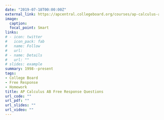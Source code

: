 ```yaml
---
date: "2019-07-18T00:00:00Z"
external_link: https://apcentral.collegeboard.org/courses/ap-calculus-ab/exam/past-exam-questions?course=ap-calculus-ab
image:
  caption: 
  focal_point: Smart
links:
# - icon: twitter
#   icon_pack: fab
#   name: Follow
#   url:
# - name: Details
#   url: ""
# slides: example
summary: 1998--present
tags:
- College Board
- Free Response
- Homework
title: AP Calculus AB Free Response Questions
url_code: ""
url_pdf: ""
url_slides: ""
url_video: ""
---
```


